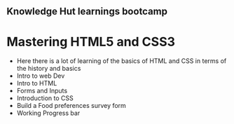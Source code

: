 ## Knowledge Hut learnings bootcamp

# Mastering HTML5 and CSS3
- Here there is a lot of learning of the basics of HTML and CSS in terms of the history and basics
- Intro to web Dev
- Intro to HTML
- Forms and Inputs
- Introduction to CSS
- Build a Food preferences survey form
- Working Progress bar
